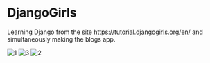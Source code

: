 # DjangoGirls
Learning Django from the site https://tutorial.djangogirls.org/en/ and simultaneously making the blogs app.


![1](https://user-images.githubusercontent.com/29770201/34335627-3a154ee6-e976-11e7-9c39-7e6108e4aa5a.png)
![3](https://user-images.githubusercontent.com/29770201/34335629-3bdb8ae2-e976-11e7-89f3-37f6515dd410.png)
![2](https://user-images.githubusercontent.com/29770201/34335631-3cc9f754-e976-11e7-9259-28c421866452.png)
